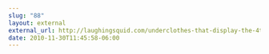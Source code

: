 ```yaml
---
slug: "88"
layout: external
external_url: http://laughingsquid.com/underclothes-that-display-the-4th-amendment-when-x-rayed-by-tsa/
date: 2010-11-30T11:45:58-06:00
---
```

